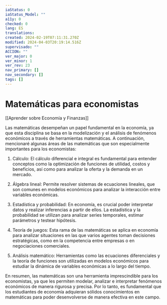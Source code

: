 ```yaml
---
iaStatus: 0
iaStatus_Model: ""
a11y: 0
checked: 0
lang: ES
translations: 
created: 2024-02-19T07:11:31.270Z
modified: 2024-04-03T20:19:14.516Z
supervisado: ""
ACCION: ""
ver_major: 0
ver_minor: 1
ver_rev: 23
nav_primary: []
nav_secondary: []
tags: []
---
```

# Matemáticas para economistas

[[Aprender sobre Economía y Finanzas]]

Las matemáticas desempeñan un papel fundamental en la economía, ya que esta disciplina se basa en la modelización y el análisis de fenómenos económicos a través de herramientas matemáticas. A continuación, mencionaré algunas áreas de las matemáticas que son especialmente importantes para los economistas:

1. Cálculo: El cálculo diferencial e integral es fundamental para entender conceptos como la optimización de funciones de utilidad, costos y beneficios, así como para analizar la oferta y la demanda en un mercado.

2. Álgebra lineal: Permite resolver sistemas de ecuaciones lineales, que son comunes en modelos económicos para analizar la interacción entre variables económicas.

3. Estadística y probabilidad: En economía, es crucial poder interpretar datos y realizar inferencias a partir de ellos. La estadística y la probabilidad se utilizan para analizar series temporales, estimar parámetros y testear hipótesis.

4. Teoría de juegos: Esta rama de las matemáticas se aplica en economía para analizar situaciones en las que varios agentes toman decisiones estratégicas, como en la competencia entre empresas o en negociaciones comerciales.

5. Análisis matemático: Herramientas como las ecuaciones diferenciales y la teoría de funciones son utilizadas en modelos económicos para estudiar la dinámica de variables económicas a lo largo del tiempo.

En resumen, las matemáticas son una herramienta imprescindible para los economistas, ya que les permiten modelar, analizar e interpretar fenómenos económicos de manera rigurosa y precisa. Por lo tanto, es fundamental que los estudiantes de economía adquieran sólidos conocimientos en matemáticas para poder desenvolverse de manera efectiva en este campo.

